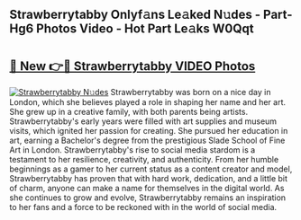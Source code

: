 ## Strawberrytabby Onlyf𝚊ns Le𝚊ked N𝚞des - Part-Hg6 Photos Video - Hot Part Le𝚊ks W0Qqt

# <h2><a href="http://ab63021.deff.icu/?id=Strawberrytabby">🔗 New 👉🔴 Strawberrytabby VIDEO Photos</a></h2>

[![Strawberrytabby N𝚞des](https://i.imgur.com/rIISA9y.gif)](http://ab63021.deff.icu/?id=Strawberrytabby)
Strawberrytabby was born on a nice day in London, which she believes played a role in shaping her name and her art. She grew up in a creative family, with both parents being artists. Strawberrytabby's early years were filled with art supplies and museum visits, which ignited her passion for creating. She pursued her education in art, earning a Bachelor's degree from the prestigious Slade School of Fine Art in London. Strawberrytabby's rise to social media stardom is a testament to her resilience, creativity, and authenticity. From her humble beginnings as a gamer to her current status as a content creator and model, Strawberrytabby has proven that with hard work, dedication, and a little bit of charm, anyone can make a name for themselves in the digital world. As she continues to grow and evolve, Strawberrytabby remains an inspiration to her fans and a force to be reckoned with in the world of social media.
